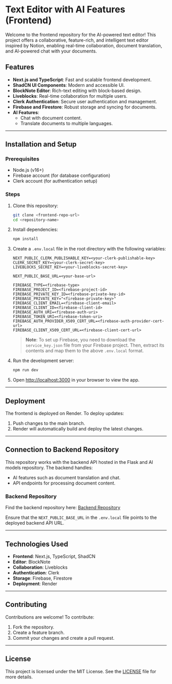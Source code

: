 # Text Editor with AI Features (Frontend)

Welcome to the frontend repository for the AI-powered text editor! This project offers a collaborative, feature-rich, and intelligent text editor inspired by Notion, enabling real-time collaboration, document translation, and AI-powered chat with your documents.

## Features

- **Next.js and TypeScript**: Fast and scalable frontend development.
- **ShadCN UI Components**: Modern and accessible UI.
- **BlockNote Editor**: Rich-text editing with block-based design.
- **Liveblocks**: Real-time collaboration for multiple users.
- **Clerk Authentication**: Secure user authentication and management.
- **Firebase and Firestore**: Robust storage and syncing for documents.
- **AI Features**:
  - Chat with document content.
  - Translate documents to multiple languages.

---

## Installation and Setup

### Prerequisites
- Node.js (v16+)
- Firebase account (for database configuration)
- Clerk account (for authentication setup)

### Steps
1. Clone this repository:
   ```bash
   git clone <frontend-repo-url>
   cd <repository-name>
   ```

2. Install dependencies:
   ```bash
   npm install
   ```

3. Create a `.env.local` file in the root directory with the following variables:
   ```env
   NEXT_PUBLIC_CLERK_PUBLISHABLE_KEY=<your-clerk-publishable-key>
   CLERK_SECRET_KEY=<your-clerk-secret-key>
   LIVEBLOCKS_SECRET_KEY=<your-liveblocks-secret-key>

   NEXT_PUBLIC_BASE_URL=<your-base-url>

   FIREBASE_TYPE=<firebase-type>
   FIREBASE_PROJECT_ID=<firebase-project-id>
   FIREBASE_PRIVATE_KEY_ID=<firebase-private-key-id>
   FIREBASE_PRIVATE_KEY="<firebase-private-key>"
   FIREBASE_CLIENT_EMAIL=<firebase-client-email>
   FIREBASE_CLIENT_ID=<firebase-client-id>
   FIREBASE_AUTH_URI=<firebase-auth-uri>
   FIREBASE_TOKEN_URI=<firebase-token-uri>
   FIREBASE_AUTH_PROVIDER_X509_CERT_URL=<firebase-auth-provider-cert-url>
   FIREBASE_CLIENT_X509_CERT_URL=<firebase-client-cert-url>
   ```

   > **Note**: To set up Firebase, you need to download the `service_key.json` file from your Firebase project. Then, extract its contents and map them to the above `.env.local` format.

4. Run the development server:
   ```bash
   npm run dev
   ```

5. Open [http://localhost:3000](http://localhost:3000) in your browser to view the app.

---

## Deployment
The frontend is deployed on Render. To deploy updates:
1. Push changes to the main branch.
2. Render will automatically build and deploy the latest changes.

---

## Connection to Backend Repository
This repository works with the backend API hosted in the Flask and AI models repository. The backend handles:
- AI features such as document translation and chat.
- API endpoints for processing document content.

### Backend Repository
Find the backend repository here: [Backend Repository](https://github.com/Abhijeet314/flask-nextjs-TextEditor)

Ensure that the `NEXT_PUBLIC_BASE_URL` in the `.env.local` file points to the deployed backend API URL.

---

## Technologies Used
- **Frontend**: Next.js, TypeScript, ShadCN
- **Editor**: BlockNote
- **Collaboration**: Liveblocks
- **Authentication**: Clerk
- **Storage**: Firebase, Firestore
- **Deployment**: Render

---

## Contributing
Contributions are welcome! To contribute:
1. Fork the repository.
2. Create a feature branch.
3. Commit your changes and create a pull request.

---

## License
This project is licensed under the MIT License. See the [LICENSE](LICENSE) file for more details.


